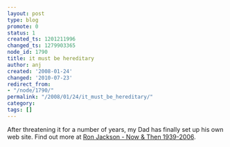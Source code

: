 ```yaml
---
layout: post
type: blog
promote: 0
status: 1
created_ts: 1201211996
changed_ts: 1279903365
node_id: 1790
title: it must be hereditary
author: anj
created: '2008-01-24'
changed: '2010-07-23'
redirect_from:
- "/node/1790/"
permalink: "/2008/01/24/it_must_be_hereditary/"
category: 
tags: []
---
```

After threatening it for a number of years, my Dad has finally set up his own web site.   Find out more at <a href="http://ronald.ron0.googlepages.com/">Ron Jackson - Now & Then 1939-2006</a>. 
<!--break-->
